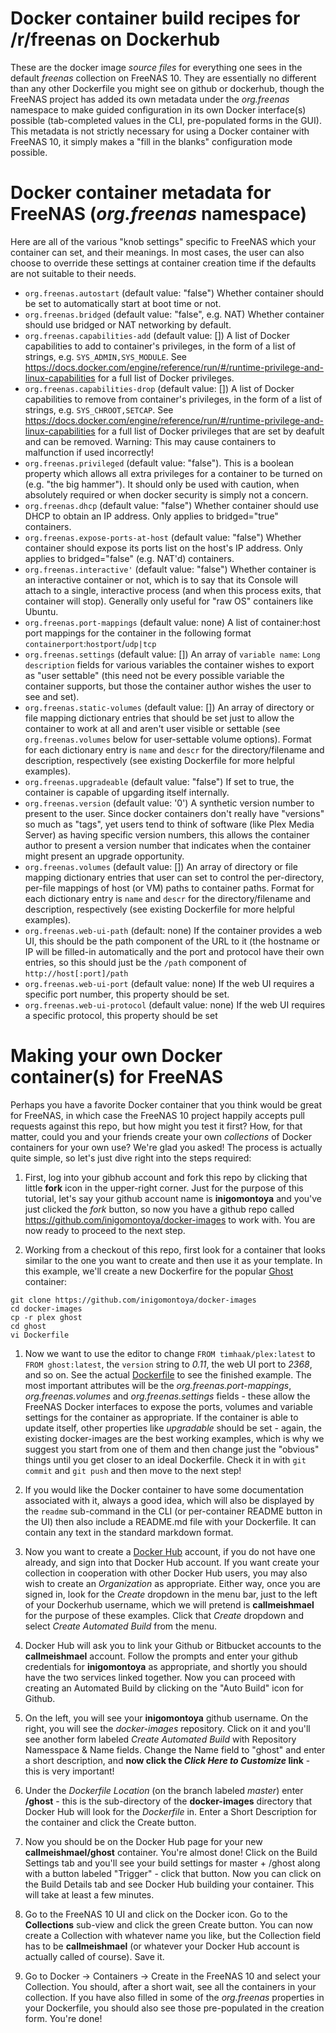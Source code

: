 # Docker container build recipes for /r/freenas on Dockerhub
These are the docker image *source files* for everything one sees in the default *freenas* collection on FreeNAS 10.  They are essentially no different than any other Dockerfile you might see on github or dockerhub, though the FreeNAS project has added its own metadata under the *org.freenas* namespace to make guided configuration in its own Docker interface(s) possible (tab-completed values in the CLI, pre-populated forms in the GUI). This metadata is not strictly necessary for using a Docker container with FreeNAS 10, it simply makes a "fill in the blanks" configuration mode possible.

# Docker container metadata for FreeNAS (*org.freenas* namespace)
Here are all of the various "knob settings" specific to FreeNAS which your container can set, and their meanings.  In most cases, the user can also choose to override these settings at container creation time if the defaults are not suitable to their needs.
* `org.freenas.autostart`  (default value: "false")
Whether container should be set to automatically start at boot time or not.
* `org.freenas.bridged` (default value: "false", e.g. NAT)
Whether container should use bridged or NAT networking by default.
* `org.freenas.capabilities-add` (default value: [])
A list of Docker capabilities to add to container's privileges, in the form of a list of strings, e.g. `SYS_ADMIN,SYS_MODULE`. See https://docs.docker.com/engine/reference/run/#/runtime-privilege-and-linux-capabilities for a full list of Docker privileges.
* `org.freenas.capabilities-drop` (default value: [])
A list of Docker capabilities to remove from container's privileges, in the form of a list of strings, e.g. `SYS_CHROOT,SETCAP`. See https://docs.docker.com/engine/reference/run/#/runtime-privilege-and-linux-capabilities for a full list of Docker privileges that are set by deafult and can be removed.  Warning:  This may cause containers to malfunction if used incorrectly!
* `org.freenas.privileged` (default value: "false").
This is a boolean property which allows all extra privileges for a container to be turned on (e.g. "the big hammer").  It should only be used with caution, when absolutely required or when docker security is simply not a concern.
* `org.freenas.dhcp` (default value: "false")
Whether container should use DHCP to obtain an IP address.  Only applies to bridged="true" containers.
* `org.freenas.expose-ports-at-host` (default value: "false")
Whether container should expose its ports list on the host's IP address.  Only applies to bridged="false" (e.g. NAT'd) containers.
* `org.freenas.interactive'` (default value: "false")
Whether container is an interactive container or not, which is to say that its Console will attach to a single, interactive process (and when this process exits, that container will stop).  Generally only useful for "raw OS" containers like Ubuntu.
* `org.freenas.port-mappings` (default value: none)
A list of container:host port mappings for the container in the following format `containerport`:`hostport`/`udp|tcp`
* `org.freenas.settings` (default value: [])
An array of `variable name`: `Long description` fields for various variables the container wishes to export as "user settable" (this need not be every possible variable the container supports, but those the container author wishes the user to see and set).
* `org.freenas.static-volumes` (default value: [])
An array of directory or file mapping dictionary entries that should be set just to allow the container to work at all and aren't user visible or settable (see `org.freenas.volumes` below for user-settable volume options).  Format for each dictionary entry is `name` and `descr` for the directory/filename and description, respectively (see existing Dockerfile for more helpful examples).
* `org.freenas.upgradeable` (default value: "false")
If set to true, the container is capable of upgarding itself internally.
* `org.freenas.version` (default value: '0')
A synthetic version number to present to the user.  Since docker containers don't really have "versions" so much as "tags", yet users tend to think of software (like Plex Media Server) as having specific version numbers, this allows the container author to present a version number that indicates when the container might present an upgrade opportunity.
* `org.freenas.volumes` (default value: [])
An array of directory or file mapping dictionary entries that user can set to control the per-directory, per-file mappings of host (or VM) paths to container paths.  Format for each dictionary entry is `name` and `descr` for the directory/filename and description, respectively (see existing Dockerfile for more helpful examples).
* `org.freenas.web-ui-path` (default: none)
If the container provides a web UI, this should be the path component of the URL to it (the hostname or IP will be filled-in automatically and the port and protocol have their own entries, so this should just be the `/path` component of `http://host[:port]/path`
* `org.freenas.web-ui-port` (default value: none)
If the web UI requires a specific port number, this property should be set.
* `org.freenas.web-ui-protocol` (default value: none)
If the web UI requires a specific protocol, this property should be set

# Making your own Docker container(s) for FreeNAS
Perhaps you have a favorite Docker container that you think would be great for FreeNAS, in which case the FreeNAS 10 project happily accepts pull requests against this repo, but how might you test it first? How, for that matter, could you and your friends create your own *collections* of Docker containers for your own use?  We're glad you asked! The process is actually quite simple, so let's just dive right into the steps required:

1. First, log into your gibhub account and fork this repo by clicking that little **fork** icon in the upper-right corner.  Just for the purpose of this tutorial, let's say your github account name is **inigomontoya** and you've just clicked the *fork* button, so now you have a github repo called https://github.com/inigomontoya/docker-images to work with. You are now ready to proceed to the next step.

1. Working from a checkout of this repo, first look for a container that looks similar to the one you want to create and then use it as your template.  In this example, we'll create a new Dockerfire for the popular [Ghost](https://hub.docker.com/r/library/ghost/) container:
```
git clone https://github.com/inigomontoya/docker-images
cd docker-images
cp -r plex ghost
cd ghost
vi Dockerfile
```
1. Now we want to use the editor to change `FROM timhaak/plex:latest` to `FROM ghost:latest`, the `version` string to *0.11*, the web UI port to *2368*, and so on.  See the actual [Dockerfile](https://github.com/freenas/docker-images/blob/master/ghost/Dockerfile) to see the finished example.  The most important attributes will be the *org.freenas.port-mappings*, *org.freenas.volumes* and *org.freenas.settings* fields - these allow the FreeNAS Docker interfaces to expose the ports, volumes and variable settings for the container as appropriate.  If the container is able to update itself, other properties like *upgradable* should be set - again, the existing docker-images are the best working examples, which is why we suggest you start from one of them and then change just the "obvious" things until you get closer to an ideal Dockerfile.  Check it in with `git commit` and `git push` and then move to the next step!

1. If you would like the Docker container to have some documentation associated with it, always a good idea, which will also be displayed by the `readme` sub-command in the CLI (or per-container README button in the UI) then also include a README.md file with your Dockerfile.  It can contain any text in the standard markdown format.

1. Now you want to create a [Docker Hub](http://hub.docker.com) account, if you do not have one already, and sign into that Docker Hub account.  If you want create your collection in cooperation with other Docker Hub users, you may also wish to create an *Organization* as appropriate.  Either way, once you are signed in, look for the *Create* dropdown in the menu bar, just to the left of your Dockerhub username, which we will pretend is **callmeishmael** for the purpose of these examples.  Click that *Create* dropdown and select *Create Automated Build* from the menu.

1. Docker Hub will ask you to link your Github or Bitbucket accounts to the **callmeishmael** account.  Follow the prompts and enter your github credentials for **inigomontoya** as appropriate, and shortly you should have the two services linked together.  Now you can proceed with creating an Automated Build by clicking on the "Auto Build" icon for Github.

1. On the left, you will see your **inigomontoya** github username.  On the right, you will see the *docker-images* repository.  Click on it and you'll see another form labeled *Create Automated Build* with Repository Namesspace & Name fields.  Change the Name field to "ghost" and enter a short description, and **now click the _Click Here to Customize_ link** - this is very important!

1. Under the *Dockerfile Location* (on the branch labeled *master*) enter **/ghost** - this is the sub-directory of the **docker-images** directory that Docker Hub will look for the _Dockerfile_ in. Enter a Short Description for the container and click the Create button.

1. Now you should be on the Docker Hub page for your new **callmeishmael/ghost** container.  You're almost done!  Click on the Build Settings tab and you'll see your build settings for master + /ghost along with a button labeled "Trigger" - click that button.  Now you can click on the Build Details tab and see Docker Hub building your container.  This will take at least a few minutes.

1. Go to the FreeNAS 10 UI and click on the Docker icon.  Go to the **Collections** sub-view and click the green Create button.  You can now create a Collection with whatever name you like, but the Collection field has to be **callmeishmael** (or whatever your Docker Hub account is actually called of course).  Save it.

1. Go to Docker -> Containers -> Create in the FreeNAS 10 and select your Collection.  You should, after a short wait, see all the containers in your collection.  If you have also filled in some of the *org.freenas* properties in your Dockerfile, you should also see those pre-populated in the creation form.  You're done!
